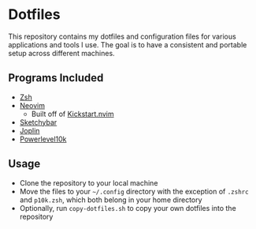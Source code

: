 # Dotfiles
This repository contains my dotfiles and configuration files for various applications and tools I use. The goal is to have a consistent and portable setup across different machines.
## Programs Included
- [Zsh](https://www.zsh.org/)
- [Neovim](https://neovim.io/)
  - Built off of [Kickstart.nvim](https://github.com/nvim-lua/kickstart.nvim)
- [Sketchybar](https://github.com/FelixKratz/SketchyBar)
- [Joplin](https://joplinapp.org/)
- [Powerlevel10k](https://github.com/romkatv/powerlevel10k)

## Usage
- Clone the repository to your local machine
- Move the files to your `~/.config` directory with the exception of `.zshrc` and `p10k.zsh`, which both belong in your home directory
- Optionally, run `copy-dotfiles.sh` to copy your own dotfiles into the repository
